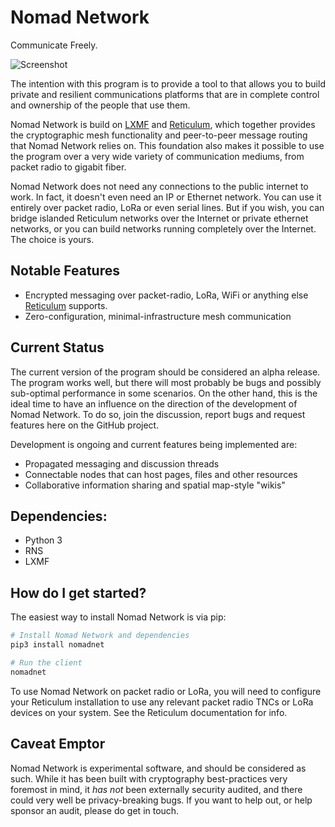 Nomad Network
==========

Communicate Freely.

![Screenshot](https://github.com/markqvist/NomadNet/raw/master/docs/screenshots/1.png)

The intention with this program is to provide a tool to that allows you to build private and resilient communications platforms that are in complete control and ownership of the people that use them.

Nomad Network is build on [LXMF](https://github.com/markqvist/LXMF) and [Reticulum](https://github.com/markqvist/Reticulum), which together provides the cryptographic mesh functionality and peer-to-peer message routing that Nomad Network relies on. This foundation also makes it possible to use the program over a very wide variety of communication mediums, from packet radio to gigabit fiber.

Nomad Network does not need any connections to the public internet to work. In fact, it doesn't even need an IP or Ethernet network. You can use it entirely over packet radio, LoRa or even serial lines. But if you wish, you can bridge islanded Reticulum networks over the Internet or private ethernet networks, or you can build networks running completely over the Internet. The choice is yours.

## Notable Features
 - Encrypted messaging over packet-radio, LoRa, WiFi or anything else [Reticulum](https://github.com/markqvist/Reticulum) supports.
 - Zero-configuration, minimal-infrastructure mesh communication

## Current Status


The current version of the program should be considered an alpha release. The program works well, but there will most probably be bugs and possibly sub-optimal performance in some scenarios. On the other hand, this is the ideal time to have an influence on the direction of the development of Nomad Network. To do so, join the discussion, report bugs and request features here on the GitHub project.

Development is ongoing and current features being implemented are:

 - Propagated messaging and discussion threads
 - Connectable nodes that can host pages, files and other resources
 - Collaborative information sharing and spatial map-style "wikis"

## Dependencies:
 - Python 3
 - RNS
 - LXMF

## How do I get started?
The easiest way to install Nomad Network is via pip:

```bash
# Install Nomad Network and dependencies
pip3 install nomadnet

# Run the client
nomadnet
```

To use Nomad Network on packet radio or LoRa, you will need to configure your Reticulum installation to use any relevant packet radio TNCs or LoRa devices on your system. See the Reticulum documentation for info.

## Caveat Emptor
Nomad Network is experimental software, and should be considered as such. While it has been built with cryptography best-practices very foremost in mind, it _has not_ been externally security audited, and there could very well be privacy-breaking bugs. If you want to help out, or help sponsor an audit, please do get in touch.